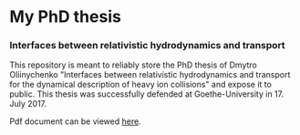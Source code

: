 # My PhD thesis
### Interfaces between relativistic hydrodynamics and transport

This repository is meant to reliably store the PhD thesis of Dmytro Oliinychenko "Interfaces between relativistic hydrodynamics and transport for the dynamical description of heavy ion collisions" and expose it to public. This thesis was successfully defended at Goethe-University in 17. July 2017.

Pdf document can be viewed [here](https://www.overleaf.com/read/psqrdskfkfxx).
